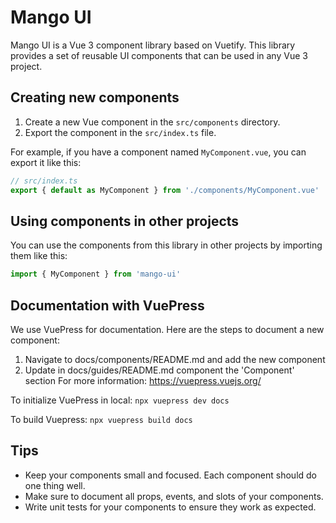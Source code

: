 # Mango UI

Mango UI is a Vue 3 component library based on Vuetify. This library provides a set of reusable UI components that can be used in any Vue 3 project.

## Creating new components

1. Create a new Vue component in the `src/components` directory.
2. Export the component in the `src/index.ts` file.

For example, if you have a component named `MyComponent.vue`, you can export it like this:

```typescript
// src/index.ts
export { default as MyComponent } from './components/MyComponent.vue'
```

## Using components in other projects
You can use the components from this library in other projects by importing them like this:
```typescript
import { MyComponent } from 'mango-ui'
```

## Documentation with VuePress
We use VuePress for documentation. Here are the steps to document a new component:
1. Navigate to docs/components/README.md and add the new component
2. Update in docs/guides/README.md component the 'Component' section
For more information: https://vuepress.vuejs.org/

To initialize VuePress in local:
`npx vuepress dev docs`

To build Vuepress:
`npx vuepress build docs`


## Tips
- Keep your components small and focused. Each component should do one thing well.
- Make sure to document all props, events, and slots of your components.
- Write unit tests for your components to ensure they work as expected.